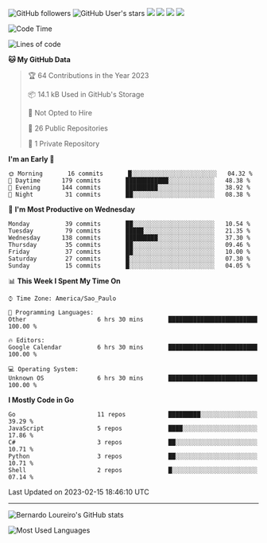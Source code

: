 ![GitHub followers](https://img.shields.io/github/followers/bernardolm?style=for-the-badge&label=GitHub%20followers) ![GitHub User's stars](https://img.shields.io/github/stars/bernardolm?style=for-the-badge&label=GitHub%20User's%20stars) [![](https://img.shields.io/static/v1?logo=linkedin&label=LinkedIn&message=bernardolm&color=0A66C2&style=for-the-badge)](https://www.linkedin.com/in/bernardolm) [![](https://img.shields.io/static/v1?logo=lastdotfm&label=last.fm&message=bernardolm&color=D51007&style=for-the-badge)](https://www.last.fm/user/bernardolm) [![](https://img.shields.io/static/v1?logo=spotify&label=spotify&message=bernardolou&color=1ED760&style=for-the-badge)](https://open.spotify.com/user/bernardolou) [![](https://img.shields.io/static/v1?logo=awesomelists&label=My%20awesome%20stars&message=⭐⭐⭐&color=FC60A8&style=for-the-badge)](https://github.com/bernardolm/awesome-stars)

<!--START_SECTION:waka-->
![Code Time](http://img.shields.io/badge/Code%20Time-2%2C157%20hrs%2030%20mins-blue)

![Lines of code](https://img.shields.io/badge/From%20Hello%20World%20I%27ve%20Written-1%20Million%20lines%20of%20code-blue)

**🐱 My GitHub Data** 

> 🏆 64 Contributions in the Year 2023
 > 
> 📦 14.1 kB Used in GitHub's Storage 
 > 
> 🚫 Not Opted to Hire
 > 
> 📜 26 Public Repositories 
 > 
> 🔑 1 Private Repository 
 > 
**I'm an Early 🐤** 

```text
🌞 Morning       16 commits       █░░░░░░░░░░░░░░░░░░░░░░░░   04.32 % 
🌆 Daytime      179 commits       ████████████░░░░░░░░░░░░░   48.38 % 
🌃 Evening      144 commits       █████████░░░░░░░░░░░░░░░░   38.92 % 
🌙 Night         31 commits       ██░░░░░░░░░░░░░░░░░░░░░░░   08.38 % 

```
📅 **I'm Most Productive on Wednesday** 

```text
Monday          39 commits       ██░░░░░░░░░░░░░░░░░░░░░░░   10.54 % 
Tuesday         79 commits       █████░░░░░░░░░░░░░░░░░░░░   21.35 % 
Wednesday      138 commits       █████████░░░░░░░░░░░░░░░░   37.30 % 
Thursday        35 commits       ██░░░░░░░░░░░░░░░░░░░░░░░   09.46 % 
Friday          37 commits       ██░░░░░░░░░░░░░░░░░░░░░░░   10.00 % 
Saturday        27 commits       █░░░░░░░░░░░░░░░░░░░░░░░░   07.30 % 
Sunday          15 commits       █░░░░░░░░░░░░░░░░░░░░░░░░   04.05 % 

```


📊 **This Week I Spent My Time On** 

```text
⌚︎ Time Zone: America/Sao_Paulo

💬 Programming Languages: 
Other                    6 hrs 30 mins       █████████████████████████   100.00 % 

🔥 Editors: 
Google Calendar          6 hrs 30 mins       █████████████████████████   100.00 % 

💻 Operating System: 
Unknown OS               6 hrs 30 mins       █████████████████████████   100.00 % 

```

**I Mostly Code in Go** 

```text
Go                       11 repos            █████████░░░░░░░░░░░░░░░░   39.29 % 
JavaScript               5 repos             ████░░░░░░░░░░░░░░░░░░░░░   17.86 % 
C#                       3 repos             ██░░░░░░░░░░░░░░░░░░░░░░░   10.71 % 
Python                   3 repos             ██░░░░░░░░░░░░░░░░░░░░░░░   10.71 % 
Shell                    2 repos             █░░░░░░░░░░░░░░░░░░░░░░░░   07.14 % 

```



 Last Updated on 2023-02-15 18:46:10 UTC
<!--END_SECTION:waka-->

---

![Bernardo Loureiro's GitHub stats](https://github-readme-stats.vercel.app/api?username=bernardolm&count_private=true&show_icons=true&theme=nightowl&include_all_commits=true)

![Most Used Languages](https://github-readme-stats.vercel.app/api/top-langs/?username=bernardolm&theme=nightowl&langs_count=99)
